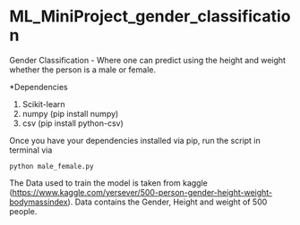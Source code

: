 # ML_MiniProject_gender_classification
Gender Classification - Where one can predict using the height and weight whether the person is a male or female.

*Dependencies

1) Scikit-learn
2) numpy (pip install numpy)
3) csv (pip install python-csv)

Once you have your dependencies installed via pip, run the script in terminal via

    python male_female.py

The Data used to train the model is taken from kaggle (https://www.kaggle.com/yersever/500-person-gender-height-weight-bodymassindex). Data contains the Gender, Height and weight of 500 people. 
